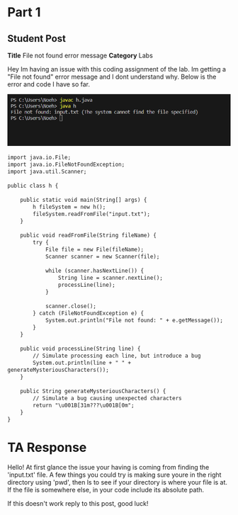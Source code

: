 # Part 1 
## Student Post
__Title__
File not found error message 
__Category__
Labs

Hey Im having an issue with this coding assignment of the lab. Im getting a "File not found" error message and I dont understand why. Below is the error and code I have so far. 

![Image](error.png)


```
import java.io.File;
import java.io.FileNotFoundException;
import java.util.Scanner;

public class h {

    public static void main(String[] args) {
        h fileSystem = new h();
        fileSystem.readFromFile("input.txt");
    }

    public void readFromFile(String fileName) {
        try {
            File file = new File(fileName);
            Scanner scanner = new Scanner(file);

            while (scanner.hasNextLine()) {
                String line = scanner.nextLine();
                processLine(line);
            }

            scanner.close();
        } catch (FileNotFoundException e) {
            System.out.println("File not found: " + e.getMessage());
        }
    }

    public void processLine(String line) {
        // Simulate processing each line, but introduce a bug
        System.out.println(line + " " + generateMysteriousCharacters());
    }

    public String generateMysteriousCharacters() {
        // Simulate a bug causing unexpected characters
        return "\u001B[31m???\u001B[0m";
    }
}
```
# TA Response

Hello! At first glance the issue your having is coming from finding the 'input.txt' file. A few things you could try is making sure youre in the right directory using 'pwd', then ls to see if your directory is where your file is at. If the file is somewhere else, in your code include its absolute path.

If this doesn't work reply to this post, good luck! 




